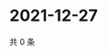 # 2021-12-27

共 0 条

<!-- BEGIN WEIBO -->
<!-- 最后更新时间 Mon Dec 27 2021 07:08:53 GMT+0800 (China Standard Time) -->

<!-- END WEIBO -->
